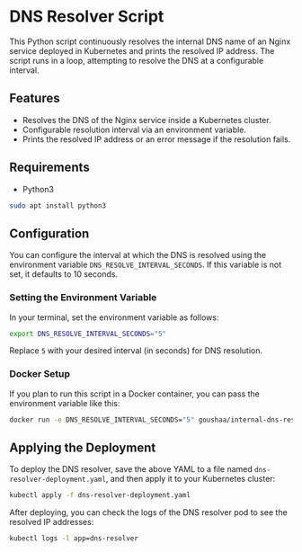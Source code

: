 # DNS Resolver Script

This Python script continuously resolves the internal DNS name of an Nginx service deployed in Kubernetes and prints the resolved IP address. The script runs in a loop, attempting to resolve the DNS at a configurable interval.

## Features

- Resolves the DNS of the Nginx service inside a Kubernetes cluster.
- Configurable resolution interval via an environment variable.
- Prints the resolved IP address or an error message if the resolution fails.

## Requirements

- Python3
```bash
sudo apt install python3
```

## Configuration

You can configure the interval at which the DNS is resolved using the environment variable `DNS_RESOLVE_INTERVAL_SECONDS`. If this variable is not set, it defaults to 10 seconds.

### Setting the Environment Variable

In your terminal, set the environment variable as follows:

```bash
export DNS_RESOLVE_INTERVAL_SECONDS="5"
```
Replace `5` with your desired interval (in seconds) for DNS resolution.

### Docker Setup

If you plan to run this script in a Docker container, you can pass the environment variable like this:

```bash
docker run -e DNS_RESOLVE_INTERVAL_SECONDS="5" goushaa/internal-dns-resolver
```

## Applying the Deployment

To deploy the DNS resolver, save the above YAML to a file named `dns-resolver-deployment.yaml`, and then apply it to your Kubernetes cluster:

```bash
kubectl apply -f dns-resolver-deployment.yaml
```

After deploying, you can check the logs of the DNS resolver pod to see the resolved IP addresses: 

```bash
kubectl logs -l app=dns-resolver
```
